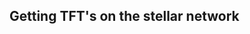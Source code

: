 ## Getting TFT's on the stellar network

<!--
TODO Generic description to get yourself / your 3bot.connect on the stellar network and get (free) TFT's
-->